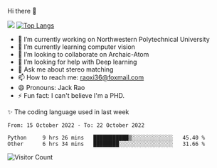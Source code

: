 Hi there 👋

![](https://github-readme-stats.vercel.app/api?username=Raohaocheng)
[![Top Langs](https://github-readme-stats.vercel.app/api/top-langs/?username=Raohaocheng&layout=compact)](https://github.com/anuraghazra/github-readme-stats)

- 🔭 I’m currently working on Northwestern Polytechnical University
- 🌱 I’m currently learning computer vision
- 👯 I’m looking to collaborate on Archaic-Atom
- 🤔 I’m looking for help with Deep learning
- 💬 Ask me about stereo matching
- 📫 How to reach me: raoxi36@foxmail.com
- 😄 Pronouns: Jack Rao
- ⚡ Fun fact: I can't believe I'm a PHD.

✨ The coding language used in last week
<!--START_SECTION:waka-->

```text
From: 15 October 2022 - To: 22 October 2022

Python     9 hrs 26 mins   ███████████▒░░░░░░░░░░░░░   45.40 %
Other      6 hrs 34 mins   ████████░░░░░░░░░░░░░░░░░   31.66 %
```

<!--END_SECTION:waka-->

![Visitor Count](https://profile-counter.glitch.me/Raohaocheng/count.svg)
